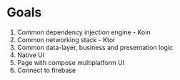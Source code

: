 # Goals

1. Common dependency injection engine - Koin
2. Common networking stack - Ktor
3. Common data-layer, business and presentation logic
4. Native UI
5. Page with compose multiplatform UI
6. Connect to firebase
